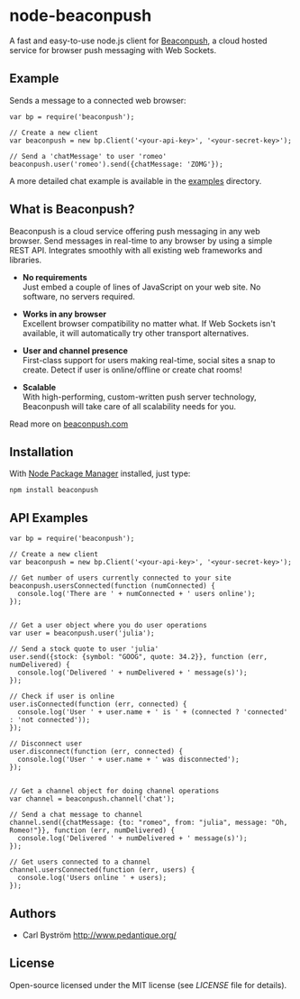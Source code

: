 node-beaconpush
===============

A fast and easy-to-use node.js client for [Beaconpush](http://beaconpush.com), a cloud hosted service for browser push messaging with Web Sockets.

Example
-------
Sends a message to a connected web browser:

    var bp = require('beaconpush');

    // Create a new client
    var beaconpush = new bp.Client('<your-api-key>', '<your-secret-key>');
    
    // Send a 'chatMessage' to user 'romeo'
    beaconpush.user('romeo').send({chatMessage: 'ZOMG'});

A more detailed chat example is available in the [examples](https://github.com/cgbystrom/node-beaconpush/tree/master/examples) directory.

What is Beaconpush?
-------------------

Beaconpush is a cloud service offering push messaging in any web browser.
Send messages in real-time to any browser by using a simple REST API.
Integrates smoothly with all existing web frameworks and libraries.

* **No requirements**<br>
Just embed a couple of lines of JavaScript on your web site. No software, no servers required.

* **Works in any browser**<br>
Excellent browser compatibility no matter what. If Web Sockets isn't available, it will automatically try other transport alternatives.

* **User and channel presence**<br>
First-class support for users making real-time, social sites a snap to create. Detect if user is online/offline or create chat rooms!

* **Scalable**<br>
With high-performing, custom-written push server technology, Beaconpush will take care of all scalability needs for you.

Read more on [beaconpush.com](http://beaconpush.com)

Installation
---------------

With [Node Package Manager](http://npmjs.org/) installed, just type:

    npm install beaconpush


API Examples
--------

    var bp = require('beaconpush');
    
    // Create a new client
    var beaconpush = new bp.Client('<your-api-key>', '<your-secret-key>');
    
    // Get number of users currently connected to your site
    beaconpush.usersConnected(function (numConnected) {
      console.log('There are ' + numConnected + ' users online');
    });


    // Get a user object where you do user operations
    var user = beaconpush.user('julia');

    // Send a stock quote to user 'julia'
    user.send({stock: {symbol: "GOOG", quote: 34.2}}, function (err, numDelivered) {
      console.log('Delivered ' + numDelivered + ' message(s)');
    });

    // Check if user is online
    user.isConnected(function (err, connected) {
      console.log('User ' + user.name + ' is ' + (connected ? 'connected' : 'not connected'));
    });
    
    // Disconnect user
    user.disconnect(function (err, connected) {
      console.log('User ' + user.name + ' was disconnected');
    });


    // Get a channel object for doing channel operations
    var channel = beaconpush.channel('chat');

    // Send a chat message to channel
    channel.send({chatMessage: {to: "romeo", from: "julia", message: "Oh, Romeo!"}}, function (err, numDelivered) {
      console.log('Delivered ' + numDelivered + ' message(s)');
    });

    // Get users connected to a channel
    channel.usersConnected(function (err, users) {
      console.log('Users online ' + users);
    });

Authors
-------

- Carl Bystr&ouml;m <http://www.pedantique.org/>

License
-------

Open-source licensed under the MIT license (see _LICENSE_ file for details).

